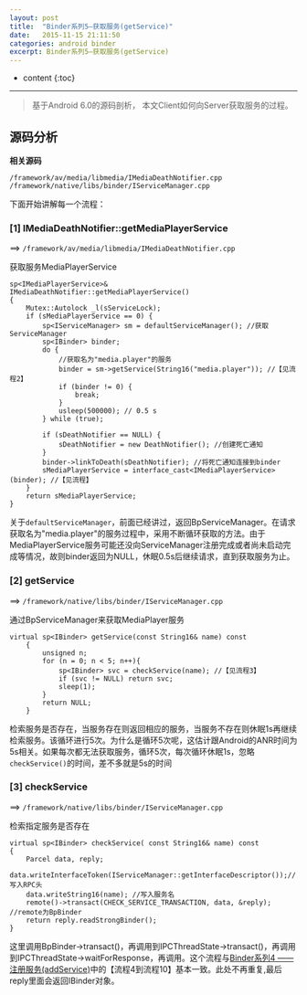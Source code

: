 ```yaml
---
layout: post
title:  "Binder系列5—获取服务(getService)"
date:   2015-11-15 21:11:50
categories: android binder
excerpt: Binder系列5—获取服务(getService)
---
```


* content
{:toc}


---
> 基于Android 6.0的源码剖析， 本文Client如何向Server获取服务的过程。


## 源码分析


**相关源码**
	
	/framework/av/media/libmedia/IMediaDeathNotifier.cpp
	/framework/native/libs/binder/IServiceManager.cpp


下面开始讲解每一个流程：

### [1] IMediaDeathNotifier::getMediaPlayerService
==> `/framework/av/media/libmedia/IMediaDeathNotifier.cpp`

获取服务MediaPlayerService

	sp<IMediaPlayerService>&
	IMediaDeathNotifier::getMediaPlayerService()
	{
	    Mutex::Autolock _l(sServiceLock);
	    if (sMediaPlayerService == 0) {
	        sp<IServiceManager> sm = defaultServiceManager(); //获取ServiceManager
	        sp<IBinder> binder;
	        do {
				//获取名为"media.player"的服务
	            binder = sm->getService(String16("media.player")); //【见流程2】
	            if (binder != 0) {
	                break;
	            }
	            usleep(500000); // 0.5 s
	        } while (true);
	
	        if (sDeathNotifier == NULL) {
	            sDeathNotifier = new DeathNotifier(); //创建死亡通知
	        }
	        binder->linkToDeath(sDeathNotifier); //将死亡通知连接到binder
	        sMediaPlayerService = interface_cast<IMediaPlayerService>(binder); //【见流程】
	    }
	    return sMediaPlayerService;
	}

关于`defaultServiceManager`，前面已经讲过，返回BpServiceManager。在请求获取名为"media.player"的服务过程中，采用不断循环获取的方法。由于MediaPlayerService服务可能还没向ServiceManager注册完成或者尚未启动完成等情况，故则binder返回为NULL，休眠0.5s后继续请求，直到获取服务为止。


### [2] getService
==> `/framework/native/libs/binder/IServiceManager.cpp`

通过BpServiceManager来获取MediaPlayer服务

	virtual sp<IBinder> getService(const String16& name) const
	    {
	        unsigned n;
	        for (n = 0; n < 5; n++){
	            sp<IBinder> svc = checkService(name); //【见流程3】
	            if (svc != NULL) return svc;
	            sleep(1);
	        }
	        return NULL;
	    }

检索服务是否存在，当服务存在则返回相应的服务，当服务不存在则休眠1s再继续检索服务。该循环进行5次。为什么是循环5次呢，这估计跟Android的ANR时间为5s相关。如果每次都无法获取服务，循环5次，每次循环休眠1s，忽略`checkService()`的时间，差不多就是5s的时间


### [3] checkService
==> `/framework/native/libs/binder/IServiceManager.cpp`

检索指定服务是否存在

    virtual sp<IBinder> checkService( const String16& name) const
    {
        Parcel data, reply;
        data.writeInterfaceToken(IServiceManager::getInterfaceDescriptor());//写入RPC头
        data.writeString16(name); //写入服务名
        remote()->transact(CHECK_SERVICE_TRANSACTION, data, &reply); //remote为BpBinder
        return reply.readStrongBinder();
    }

这里调用BpBinder->transact()，再调用到IPCThreadState->transact()，再调用到IPCThreadState->waitForResponse，再调用。这个流程与[Binder系列4 —— 注册服务(addService)](http://www.yuanhh.com/2015/11/14/android-binder-4/)中的【流程4到流程10】基本一致。此处不再重复,最后reply里面会返回IBinder对象。
